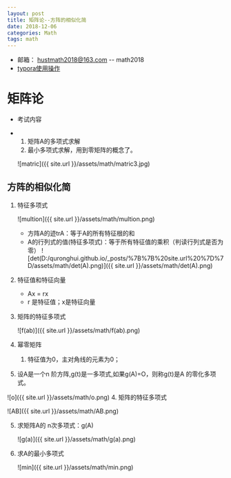 ```yaml
---
layout: post
title: 矩阵论--方阵的相似化简
date: 2018-12-06
categories: Math
tags: math 
---
```


+ 邮箱： hustmath2018@163.com -- math2018
+ [typora使用操作](https://blog.csdn.net/WeiDelight/article/details/81011921)
# 矩阵论 

+ 考试内容

+ 1. 矩阵A的多项式求解
  2. 最小多项式求解，用到零矩阵的概念了。

  ![matric]({{ site.url }}/assets/math/matric3.jpg)

## 方阵的相似化简

1. 特征多项式 

   ![multion]({{ site.url }}/assets/math/multion.png)

   - 方阵A的迹trA：等于A的所有特征根的和
   - A的行列式的值(特征多项式)：等于所有特征值的乘积（判读行列式是否为零）
     ![det(D:/quronghui.github.io/_posts/%7B%7B%20site.url%20%7D%7D/assets/math/det(A).png)]({{ site.url }}/assets/math/det(A).png)

2. 特征值和特征向量

   - Ax = rx
   - r 是特征值；x是特征向量

3. 矩阵的特征多项式

   ![f(ab)]({{ site.url }}/assets/math/f(ab).png)

4. 幂零矩阵

      1. 特征值为0，主对角线的元素为0；

5. 设A是一个n 阶方阵,g(t)是一多项式,如果g(A)=O，则称g(t)是A 的零化多项式。

  ![o]({{ site.url }}/assets/math/o.png)
4. 矩阵的特征多项式

   ![AB]({{ site.url }}/assets/math/AB.png)

5. 求矩阵A的 n次多项式：g(A)

   ![g(a)]({{ site.url }}/assets/math/g(a).png)

6. 求A的最小多项式

   ![min]({{ site.url }}/assets/math/min.png)

